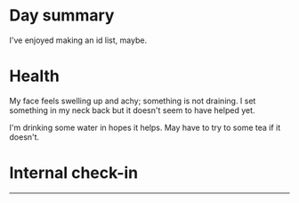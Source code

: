 # Day summary
I've enjoyed making an id list, maybe. 

# Health
My face feels swelling up and achy; something is not draining. I set something in my neck back but it doesn't seem to have helped yet. 

I'm drinking some water in hopes it helps. May have to try to some tea if it doesn't. 

# Internal check-in




------
